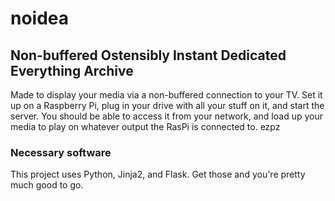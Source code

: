 # noidea
## Non-buffered Ostensibly Instant Dedicated Everything Archive
Made to display your media via a non-buffered connection to your TV. Set it up on a Raspberry Pi, plug in your drive with all your stuff on it, and start the server. You should be able to access it from your network, and load up your media to play on whatever output the RasPi is connected to. ezpz


### Necessary software
This project uses Python, Jinja2, and Flask. Get those and you're pretty much good to go.